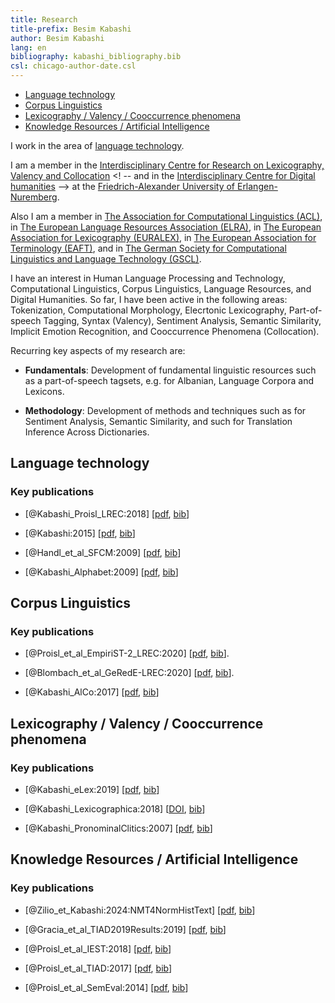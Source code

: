 ```yaml
---
title: Research 
title-prefix: Besim Kabashi
author: Besim Kabashi
lang: en
bibliography: kabashi_bibliography.bib
csl: chicago-author-date.csl
---
```


- [Language technology](#language-technology)
- [Corpus Linguistics](#corpus-linguistics)
- [Lexicography / Valency / Cooccurrence phenomena](#lexicography-valency-cooccurrence-phenomena)
- [Knowledge Resources / Artificial Intelligence](#knowledge-resources-artificial-intelligence)


I work in the area of [language technology](#language-technology).

I am a member in the [Interdisciplinary Centre for Research on
Lexicography, Valency and Collocation](http://www.lexi.uni-erlangen.de)
<! -- and in the [Interdisciplinary Centre for Digital humanities](http://izdigital.fau.de) -->
at the [Friedrich-Alexander University of Erlangen-Nuremberg](https://www.fau.de).

Also I am a member
in [The Association for Computational Linguistics (ACL)](https://www.aclweb.org/portal/what-is-cl/),
in [The European Language Resources Association (ELRA)](http://www.elra.info/en/),
in [The European Association for Lexicography (EURALEX)](https://euralex.org/),
in [The European Association for Terminology (EAFT)](https://www.eaft-aet.net/en/), and
in [The German Society for Computational Linguistics and Language Technology (GSCL)](https://gscl.org/).

I have an interest in Human Language Processing and Technology,
Computational Linguistics, Corpus Linguistics, Language Resources, and
Digital Humanities. So far, I have been active in the following areas:
Tokenization, Computational Morphology, Elecrtonic Lexicography,
Part-of-speech Tagging, Syntax (Valency), Sentiment Analysis, Semantic
Similarity, Implicit Emotion Recognition, and Cooccurrence Phenomena
(Collocation).

Recurring key aspects of my research are:

- **Fundamentals**: Development of fundamental linguistic resources
such as a part-of-speech tagsets, e.g. for Albanian, Language Corpora
and Lexicons.

- **Methodology**: Development of methods and techniques such as for
Sentiment Analysis, Semantic Similarity, and such for Translation
Inference Across Dictionaries.


## Language technology ##


### Key publications ###


- [@Kabashi_Proisl_LREC:2018] [[pdf](pdf/Kabashi_Proisl_2018_lrec.pdf), [bib](bib/Kabashi_Proisl_LREC:2018.bib)]

- [@Kabashi:2015] [[pdf](https://opus4.kobv.de/opus4-fau/files/6859/Dissertation_Besim_Kabashi_OPUS.pdf), [bib](bib/Kabashi:2015.bib)]

- [@Handl_et_al_SFCM:2009] [[pdf](pdf/Handl_et_al_SFCM.pdf), [bib](bib/@Handl_et_al_SFCM:2009.bib)]

- [@Kabashi_Alphabet:2009] [[pdf](pdf/Kabashi_2009_alphabet.pdf), [bib](bib/Kabashi_Alphabet:2009.bib)]



## Corpus Linguistics ##


### Key publications ###

- [@Proisl_et_al_EmpiriST-2_LREC:2020] [[pdf](pdf/Proisl_et_al_2020_EmpiriST-corpus-2.0.pdf), [bib](bib/Proisl_et_al_EmpiriST-2_LREC:2020.bib)].

- [@Blombach_et_al_GeRedE-LREC:2020] [[pdf](pdf/Blombach_et_al_2020_GeRedE.pdf), [bib](bib/Blombach_et_al_GeRedE-LREC:2020.bib)].

- [@Kabashi_AlCo:2017] [[pdf](pdf/Kabashi_2017_AlCo.pdf), [bib](bib/Kabashi_AlCo:2017.bib)]



## Lexicography / Valency / Cooccurrence phenomena ##


### Key publications ###

- [@Kabashi_eLex:2019] [[pdf](pdf/Kabashi_2019_Collocations.pdf), [bib](bib/Kabashi_eLex:2019.bib)]

- [@Kabashi_Lexicographica:2018] [[DOI](https://doi.org/10.1515/lex-2018-340112), [bib](bib/Kabashi_Lexicographica:2018.bib)]

- [@Kabashi_PronominalClitics:2007] [[pdf](pdf/Kabashi_2007_Clitics-Valency.pdf), [bib](bib/Kabashi_PronominalClitics:2007.bib)]



## Knowledge Resources / Artificial Intelligence ##


### Key publications ###

- [@Zilio_et_Kabashi:2024:NMT4NormHistText] [[pdf](pdf/Zilio_et_Kabashi_2024__NMT4NormHistText_EURALEX-2024.pdf), [bib](bib/Zilio_et_Kabashi:2024:NMT4NormHistText.bib)]

- [@Gracia_et_al_TIAD2019Results:2019] [[pdf](pdf/Gracia_et_al_2019_TIAD2_Summary.pdf), [bib](bib/Gracia_et_al_TIAD2019Results:2019.bib)]

- [@Proisl_et_al_IEST:2018] [[pdf](pdf/Proisl_et_al_2018_iest.pdf), [bib](bib/Proisl_et_al_IEST:2018.bib)]

- [@Proisl_et_al_TIAD:2017] [[pdf](pdf/Proisl_et_al_2017_tiad.pdf), [bib](bib/Proisl_et_al_TIAD:2017.bib)]

- [@Proisl_et_al_SemEval:2014] [[pdf](pdf/Proisl_et_al_2014_semeval.pdf), [bib](bib/Proisl_et_al_SemEval:2014.bib)]



<!-- ## News ## -->

